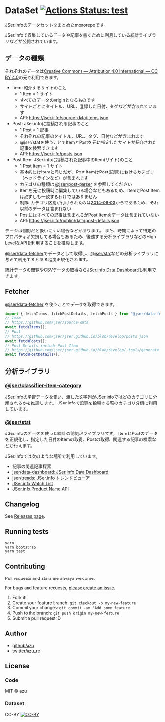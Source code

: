# DataSet [![Actions Status: test](https://github.com/jser/dataset/workflows/test/badge.svg)](https://github.com/jser/dataset/actions?query=workflow%3A"test")

JSer.infoのデータセットをまとめたmonorepoです。

JSer.infoで収集しているデータや記事を書くために利用している統計ライブラリなどが公開されています。

## データの種類

それぞれのデータは[Creative Commons — Attribution 4.0 International — CC BY 4.0](https://creativecommons.org/licenses/by/4.0/)の元で利用できます。

- Item: 紹介するサイトのこと
    - 1 Item = 1 サイト
    - すべてのデータのoriginとなるものです
    - サイトごとにタイトル、URL、登録した日付、タグなどが含まれています
    - API: <https://jser.info/source-data/items.json>
- Post: JSer.infoに投稿される記事のこと
    - 1 Post = 1 記事
    - それぞれの記事のタイトル、URL、タグ、日付などが含まれます
    - [@jser/stat][]を使うことでItemとPostを元に指定したサイトが紹介された記事を検索できます
    - API: <https://jser.info/posts.json>
- Post Item: JSer.infoに投稿された記事中のItem(サイト)のこと
    - 1 Post Item = 1 サイト
    - 基本的にはItemと同じだが、Post ItemはPost(記事)におけるカテゴリ（ヘッドラインなど）が含まれます
    - カテゴリの種類は [@jser/post-parser][] を参照してください
    - Itemを元に投稿時に編集している場合などもあるため、ItemとPost Itemは必ずしも一致するわけではありません
    - 制限: カテゴリ区別が付けられたのは[2014-08-03](https://jser.info/2014/08/03/renewal/)からであるため、それ以前のデータは含まれない
    - Postにはすべての記事は含まれるがPost Itemのデータは含まれていない
    - API: <https://jser.info/public/data/post-details.json>

データは個別だと扱いにくい場合などがあります。
また、時期によって特定のプロパティが欠損してる場合もあるため、後述する分析ライブラリなどのHigh LevelなAPIを利用することを推奨します。

[@jser/data-fetcher][]でデータとして取得し、[@jser/stat][]などの分析ライブラリに与えて利用するとある程度正規化されます。

統計データの閲覧やCSVデータの取得なら[JSer.info Data Dashboard](https://jser.info/data-dashboard/)も利用できます。

## Fetcher

[@jser/data-fetcher][] を使うことでデータを取得できます。

```ts
import { fetchItems, fetchPostDetails, fetchPosts } from "@jser/data-fetcher";
// Item
// https://github.com/jser/source-data
await fetchItems();
// Post
// https://github.com/jser/jser.github.io/blob/develop/posts.json
await fetchPosts();
// Post Details include Post Item
// https://github.com/jser/jser.github.io/blob/develop/_tools/generate-post-details-json.js
await fetchPostDetails();
```

## 分析ライブラリ

### [@jser/classifier-item-category][]

JSer.infoの学習データを使い、渡した文字列がJSer.infoではどのカテゴリに分類されるかを推論します。
JSer.infoで記事を投稿する際のカテゴリ分類に利用しています。

### [@jser/stat][]

JSer.infoのデータを使った統計の前処理ライブラリです。
ItemとPostのデータを正規化し、指定した日付のItemの取得、Postの取得、関連する記事の検索などが行えます。

JSer.infoでは次のような場所で利用しています。

* 記事の関連記事探索
* [jser/data-dashboard: JSer.info Data Dashboard.](https://github.com/jser/data-dashboard "jser/data-dashboard: JSer.info Data Dashboard.")
* [jser/trends: JSer.info トレンドビューア](https://github.com/jser/trends "jser/trends: JSer.info トレンドビューア")
* [JSer.info Watch List](https://jser.info/watch-list/)
* [JSer.info Product Name API](https://github.com/jser/product-name)

## Changelog

See [Releases page](https://github.com/jser/dataset/releases).

## Running tests

    yarn
    yarn bootstrap
    yarn test

## Contributing

Pull requests and stars are always welcome.

For bugs and feature requests, [please create an issue](https://github.com/jser/dataset/issues).

1. Fork it!
2. Create your feature branch: `git checkout -b my-new-feature`
3. Commit your changes: `git commit -am 'Add some feature'`
4. Push to the branch: `git push origin my-new-feature`
5. Submit a pull request :D

## Author

- [github/azu](https://github.com/azu)
- [twitter/azu_re](https://twitter.com/azu_re)

## License

### Code

MIT © azu

### Dataset

CC-BY [![CC-BY](https://i.creativecommons.org/l/by/4.0/88x31.png)](http://creativecommons.org/licenses/by/4.0/)

[@jser/post-parser]: packages/@jser/post-parser
[@jser/data-fetcher]: packages/@jser/data-fetcher
[@jser/classifier-item-category]: packages/@jser/classifier-item-category
[@jser/stat]: packages/@jser/stat
